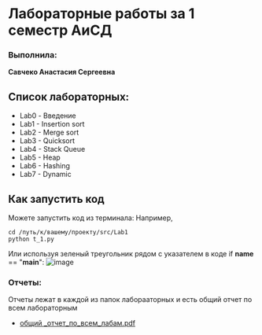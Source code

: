 # Лабораторные работы за 1 семестр АиСД

### Выполнила:
**Савчеко Анастасия Сергеевна**

## Список лабораторных:
- Lab0 - Введение  
- Lab1 - Insertion sort  
- Lab2 - Merge sort  
- Lab3 - Quicksort  
- Lab4 - Stack Queue  
- Lab5 - Heap  
- Lab6 - Hashing  
- Lab7 - Dynamic
  
## Как запустить код

Можете запустить код из терминала:
Например,
```
cd /путь/к/вашему/проекту/src/Lab1
python t_1.py
```
Или используя зеленый треугольник рядом с указателем в коде if __name__ == "__main__":
![image](https://github.com/user-attachments/assets/5da08ce6-5a1f-4687-ad60-63cf18e383d1)

### Отчеты:
Отчеты лежат в каждой из папок лаборааторных и есть общий отчет по всем лабораторным
- [общий _отчет_по_всем_лабам.pdf](https://github.com/user-attachments/files/18135051/_._._._.pdf)

